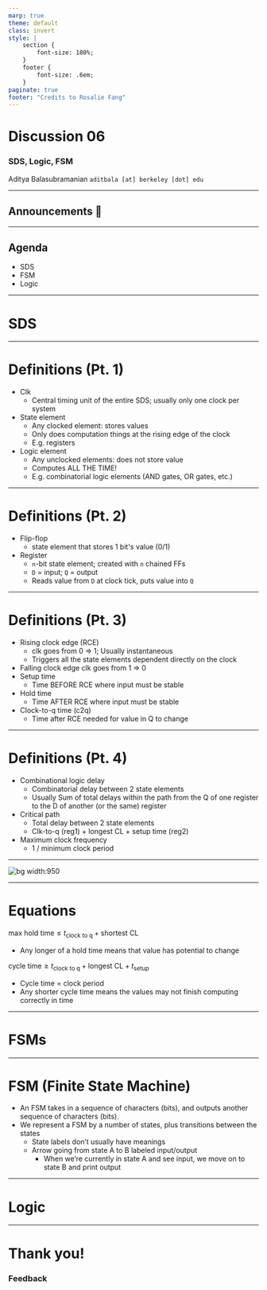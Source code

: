 ```yaml
---
marp: true
theme: default
class: invert
style: |
    section {
        font-size: 180%;
    }
    footer {
        font-size: .6em;
    }
paginate: true
footer: "Credits to Rosalie Fang"
---
```


<!-- 
_paginate: false
_footer: Slides available at [`teaching.aditbala.com`](https://teaching.aditbala.com)
_class: invert
-->

# <!--fit--> Discussion 06

### SDS, Logic, FSM


Aditya Balasubramanian
`aditbala [at] berkeley [dot] edu`


---
<!-- 
_footer: ""
-->

## Announcements :mega:


---

## Agenda

- SDS
- FSM
- Logic


---
<!-- 
_backgroundColor: #3333
-->

# <!-- fit --> SDS

---

# Definitions (Pt. 1)

* Clk
    - Central timing unit of the entire SDS; usually only one clock per system
* State element
    - Any clocked element: stores values
    - Only does computation things at the rising edge of the clock
    - E.g. registers
* Logic element
    - Any unclocked elements: does not store value
    - Computes ALL THE TIME!
    - E.g. combinatorial logic elements (AND gates, OR gates, etc.)



---

# Definitions (Pt. 2)

* Flip-flop
    - state element that stores 1 bit's value (0/1)
* Register
    - `n`-bit state element; created with `n` chained FFs
    - `D` = input; `Q` = output
    - Reads value from `D` at clock tick, puts value into `Q`

---

# Definitions (Pt. 3)

* Rising clock edge (RCE)
    - clk goes from 0 => 1; Usually instantaneous
    - Triggers all the state elements dependent directly on the clock
* Falling clock edge
    clk goes from 1 => 0
* Setup time
    - Time BEFORE RCE where input must be stable
* Hold time
    - Time AFTER RCE where input must be stable
* Clock-to-q time (c2q)
    - Time after RCE needed for value in Q to change

---

# Definitions (Pt. 4)

* Combinational logic delay
    - Combinatorial delay between 2 state elements
    - Usually Sum of total delays within the path from the Q of one register to the D of another (or the same) register
* Critical path
    - Total delay between 2 state elements
    - Clk-to-q (reg1) + longest CL + setup time (reg2)
* Maximum clock frequency
    - 1 / minimum clock period

--- 


![bg  width:950](https://i.imgur.com/uE8iKfp.png)

---

# Equations

$\text{max hold time} \leq t_{\text{clock to q}} + \text{shortest CL}$

- Any longer of a hold time means that value has potential to change

$\text{cycle time} \geq t_{\text{clock to q}} + \text{longest CL} + t_{\text{setup}}$

- Cycle time = clock period
- Any shorter cycle time means the values may not finish computing correctly in time

---
<!-- 
_backgroundColor: #3333
-->

# <!-- fit --> FSMs

---

# FSM (Finite State Machine)

- An FSM takes in a sequence of characters (bits), and outputs another sequence of characters (bits).
- We represent a FSM by a number of states, plus transitions between the states
    - State labels don’t usually have meanings
    - Arrow going from state A to B labeled input/output
        - When we’re currently in state A and see input, we move on to state B and print output

---

<!-- 
_backgroundColor: #3333
-->

# <!-- fit --> Logic

---

# Thank you!

### Feedback 